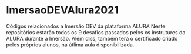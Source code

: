 # ImersaoDEVAlura2021
Códigos relacionados a Imersão DEV da plataforma ALURA 
Neste repositórios estarão todos os 9 desafios passados pelos os instrutures da ALURA durante a Imersão.
Além diss, também terá o certificado criado pelos próprios alunos, na útlima aula disponibilizada.
